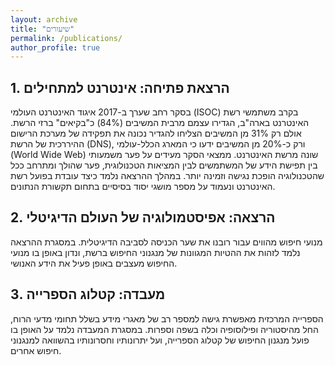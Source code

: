 ```yaml
---
layout: archive
title: "שיעורים"
permalink: /publications/
author_profile: true
---
```



## 1. הרצאת פתיחה: אינטרנט למתחילים
בסקר רחב שערך ב-2017 איגוד האינטרנט העולמי (ISOC) בקרב משתמשי רשת האינטרנט בארה"ב, הגדירו עצמם מרבית המשיבים (84%) כ"בקיאים" ברזי הרשת. אולם רק 31% מן המשיבים הצליחו להגדיר נכונה את תפקידה של מערכת הרישום ההיררכית של הרשת (DNS), ורק כ-20% מן המשיבים ידעו כי המארג הכלל-עולמי (World Wide Web) שונה מרשת האינטרנט. ממצאי הסקר מעידים על פער משמעותי בין תפישת הידע של המשתמשים לבין המציאות הטכנולוגית, פער שהולך ומתרחב ככל שהטכנולוגיה הופכת נגישה וזמינה יותר. במהלך ההרצאה נלמד כיצד עובדת בפועל רשת האינטרנט ונעמוד על מספר מושגי יסוד בסיסיים בתחום תקשורת הנתונים.

## 2. הרצאה: אפיסטמולוגיה של העולם הדיגיטלי
מנועי חיפוש מהווים עבור רובנו את שער הכניסה לסביבה הדיגיטלית. במסגרת ההרצאה נלמד לזהות את ההטיות המגוונות של מנגנוני החיפוש ברשת, ונדון באופן בו מנועי החיפוש מעצבים באופן פעיל את הידע האנושי.

## 3. מעבדה: קטלוג הספרייה
הספרייה המרכזית מאפשרת גישה למספר רב של מאגרי מידע בשלל תחומי מדעי הרוח, החל מהיסטוריה ופילוסופיה וכלה בשפה וספרות. במסגרת המעבדה נלמד על האופן בו פועל מנגנון החיפוש של קטלוג הספרייה, ועל יתרונותיו וחסרונותיו בהשוואה למנגנוני חיפוש אחרים.
